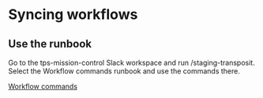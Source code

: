 # Syncing workflows

## Use the runbook

Go to the tps-mission-control Slack workspace and run /staging-transposit. Select the Workflow commands runbook and use the commands there.

[Workflow commands](https://console.staging.transposit.com/mc/t/transposit-workflows/runbooks/workflow_slash_commands)